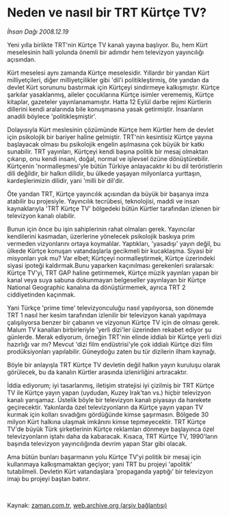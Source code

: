 # Neden ve nasıl bir TRT Kürtçe TV?

*İhsan Dağı 2008.12.19*

<tr><td class="metin" colspan="2" style="padding-top: 20px; padding-left: 5px; padding-right: 10px;">Yeni yılla birlikte TRT'nin Kürtçe TV kanalı yayına başlıyor. Bu, hem Kürt meselesinin halli yolunda önemli bir adımdır hem televizyon yayıncılığı açısından.</td></tr><tr><td class="metin" colspan="2" style="padding-top: 20px; padding-left: 5px; padding-right: 10px;"><p>Kürt meselesi aynı zamanda Kürtçe meselesidir. Yıllardır bir yandan Kürt milliyetçileri, diğer milliyetçilikler gibi 'dil'i politikleştirmiş, öte yandan da devlet Kürt sorununu bastırmak için Kürtçeyi sindirmeye kalkışmıştır. Kürtçe şarkılar yasaklanmış, aileler çocuklarına Kürtçe isimler verememiş, Kürtçe kitaplar, gazeteler yayınlanamamıştır. Hatta 12 Eylül darbe rejimi Kürtlerin dillerini kendi aralarında bile konuşmasına yasak getirmiştir. İnsanların anadili böylece 'politikleşmiştir'.
<p>Dolayısıyla Kürt meslesinin çözümünde Kürtçe hem Kürtler hem de devlet için psikolojik bir bariyer haline gelmiştir. TRT'nin kesintisiz Kürtçe yayına başlayacak olması bu psikolojik engelin aşılmasına çok büyük bir katkı sunabilir. TRT yayınları, Kürtçeyi kendi başına politik bir mesaj olmaktan çıkarıp, onu kendi insani, doğal, normal ve işlevsel özüne dönüştürebilir. Kürtçenin 'normalleşmesi'yle bütün Türkiye anlayacaktır ki bu dil teröristlerin dili değildir, bir halkın dilidir, bu ülkede yaşayan milyonlarca yurttaşın, kardeşlerimizin dilidir, yani 'milli bir dil'dir.
<p>Öte yandan TRT, Kürtçe yayıncılık açısından da büyük bir başarıya imza atabilir bu projesiyle. Yayıncılık tecrübesi, teknolojisi, maddi ve insan kaynaklarıyla 'TRT Kürtçe TV' bölgedeki bütün Kürtler tarafından izlenen bir televizyon kanalı olabilir.
<p>Bunun için önce bu işin sahiplerinin rahat olmaları gerek. Yayıncılar kendilerini kasmadan, üzerlerine yönelecek psikolojik baskıya prim vermeden vizyonlarını ortaya koymalılar. Yaptıkları, 'yasadışı' yayın değil, bu ülkede Kürtçe konuşan vatandaşlarla gecikmeli bir kucaklaşma. Siyasi bir misyonları yok mu? Var elbet; Kürtçeyi normalleştirmek, Kürtçe üzerindeki siyasi ipoteği kaldırmak.Bunu yaparken kaçınılması gerekenleri sıralarsak: Kürtçe TV'yi, TRT GAP haline getirmemek, Kürtçe müzik yayınları yapan bir kanal veya suya sabuna dokunmayan belgeseller yayınlayan bir Kürtçe National Geographic kanalına da dönüştürmemek, ayrıca TRT 2 ciddiyetinden kaçınmak.
<p>Yani Türkçe 'prime time' televizyonculuğu nasıl yapılıyorsa, son dönemde TRT 1 nasıl her kesim tarafından izlenilir bir televizyon kanalı yapılmaya çalışılıyorsa benzer bir çabanın ve vizyonun Kürtçe TV için de olması gerek. Malum TV kanalları birbirleriyle 'yerli dizi'ler üzerinden rekabet ediyor şu günlerde. Merak ediyorum, örneğin TRT'nin elinde iddialı bir Kürtçe yerli dizi hazırlığı var mı? Mevcut 'dizi film endüstrisi'yle çok iddialı Kürtçe dizi film prodüksiyonları yapılabilir. Güneydoğu zaten bu tür dizilerin ilham kaynağı. 
<p>Böyle bir anlayışla TRT Kürtçe TV devletin değil halkın yayın kuruluşu olarak görülecek, bu da kanalın Kürtler arasında izlenirliğini artıracaktır.
<p>İddia ediyorum; iyi tasarlanmış, iletişim stratejisi iyi çizilmiş bir TRT Kürtçe TV ile Kürtçe yayın yapan (uydudan, Kuzey Irak'tan vs.) hiçbir televizyon kanalı yarışamaz. Üstelik böyle bir televizyon kanalı piyasayı da harekete geçirecektir. Yakınlarda özel televizyonların da Kürtçe yayın yapan TV kurmak için kolları sıvadığını gördüğünde kimse şaşırmasın. Bölgede 30 milyon Kürt halkına ulaşmak imkânını kimse tepmeyecektir. TRT Kürtçe TV'de büyük Türk şirketlerinin Kürtçe reklamları dönmeye başlayınca özel televizyonların iştahı daha da kabaracak. Kısaca, TRT Kürtçe TV, 1990'ların başında televizyon yayıncılığında devrim yapan Star gibi olacak.
<p>Ama bütün bunları başarmanın yolu Kürtçe TV'yi politik bir mesaj için kullanmaya kalkışmamaktan geçiyor; yani TRT bu projeyi 'apolitik' tutabilmeli. Devletin Kürt vatandaşlara 'propaganda yaptığı' bir televizyon imajı bu projeyi baştan batırır.
<p><br/></p></p></p></p></p></p></p></p></p></td></tr>

Kaynak: [zaman.com.tr](http://zaman.com.tr/yazar.do?yazino=771703), [web.archive.org (arşiv bağlantısı)](http://web.archive.org/web/20081223070446/http://www.zaman.com.tr:80/yazar.do?yazino=771703)
